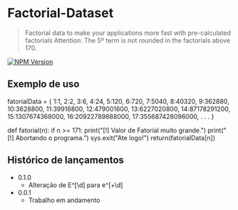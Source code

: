 # Factorial-Dataset
> Factorial data to make your applications more fast with pre-calculated factorials
> Attention: The 5º term is not rounded in the factorials above 170.

[![NPM Version][npm-image]][npm-url]


## Exemplo de uso

   fatorialData = {
   1:1,
   2:2,
   3:6,
   4:24,
   5:120,
   6:720,
   7:5040,
   8:40320,
   9:362880,
   10:3628800,
   11:39916800,
   12:479001600,
   13:6227020800,
   14:87178291200,
   15:1307674368000,
   16:20922789888000,
   17:355687428096000,
   .
   .
   .
   }

   def fatorial(n):
       if n >= 171:
           print("[!] Valor de Fatorial muito grande.")
           print("[!] Abortando o programa.")
           sys.exit("Ate logo!")
       return(fatorialData[n])

## Histórico de lançamentos

* 0.1.0
    * Alteração de E^[\d] para e^[+\d]
* 0.0.1
    * Trabalho em andamento

[npm-image]: https://img.shields.io/npm/v/datadog-metrics.svg?style=flat-square
[npm-url]: https://npmjs.org/package/datadog-metrics
[npm-downloads]: https://img.shields.io/npm/dm/datadog-metrics.svg?style=flat-square
[travis-image]: https://img.shields.io/travis/dbader/node-datadog-metrics/master.svg?style=flat-square
[travis-url]: https://travis-ci.org/dbader/node-datadog-metrics
[wiki]: https://github.com/seunome/seuprojeto/wiki
